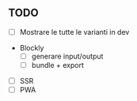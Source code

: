 ## TODO

- [ ] Mostrare le tutte le varianti in dev
- Blockly
    - [ ] generare input/output
    - [ ] bundle + export
- [ ] SSR
- [ ] PWA
